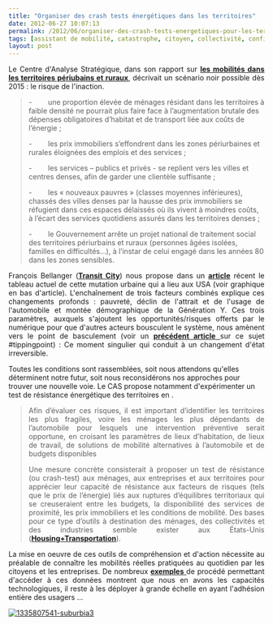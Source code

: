```yaml
---
title: "Organiser des crash tests énergétiques dans les territoires"
date: 2012-06-27 10:07:13
permalink: /2012/06/organiser-des-crash-tests-energetiques-pour-les-territoires.html
tags: [assistant de mobilité, catastrophe, citoyen, collectivité, confiance, donnée data, données réelles, intelligence collective, management de la mobilité, Précarité, transition générationnelle]
layout: post
---
```


<p style="text-align: justify">Le Centre d'Analyse Stratégique, dans son rapport sur <a href="http://www.strategie.gouv.fr/content/rapport-les-nouvelles-mobilites-dans-les-territoires-periurbains-et-ruraux" target="_blank"><strong>les mobilités dans les territoires périubains et ruraux</strong></a>, décrivait un scénario noir possible dès 2015 : le risque de l'inaction.</p> <blockquote> <p>-        une proportion élevée de ménages résidant dans les territoires à faible densité ne pourrait plus faire face à l’augmentation brutale des dépenses obligatoires d’habitat et de transport liée aux coûts de l’énergie ; </p> <p>-        les prix immobiliers s’effondrent dans les zones périurbaines et rurales éloignées des emplois et des services ;</p> <p>-        les services – publics et privés - se replient vers les villes et centres denses, afin de garder une clientèle suffisante ;</p> <p>-        les « nouveaux pauvres » (classes moyennes inférieures), chassés des villes denses par la hausse des prix immobiliers se réfugient dans ces espaces délaissés où ils vivent à moindres coûts, à l’écart des services quotidiens assurés dans les territoires denses ;</p> <p>-        le Gouvernement arrête un projet national de traitement social des territoires périurbains et ruraux (personnes âgées isolées, familles en difficultés…), à l’instar de celui engagé dans les années 80 dans les zones sensibles.</p> </blockquote> <p style="text-align: justify">François Bellanger (<a href="http://transit-city.blogspot.fr/" target="_blank"><strong>Transit City</strong></a>) nous propose dans un <a href="http://transit-city.blogspot.fr/2012/06/la-revolution-urbaine-americaine-en.html" target="_blank"><strong>article</strong></a> récent le tableau actuel de cette mutation urbaine qui a lieu aux USA (voir graphique en bas d'article). L'enchaînement de trois facteurs combinés explique ces changements profonds : pauvreté, déclin de l'attrait et de l'usage de l'automobile et montée démographique de la Génération Y. Ces trois paramètres, auxquels s'ajoutent les opportunités/risques offerts par le numérique pour que d'autres acteurs bousculent le système, nous amènent vers le point de basculement (voir un <a href="https://gabrielplassat.github.io/transportsdufutur/2012/01/le-point-de-basculement-automobile-siege-mobile-20-tippingpoint.html" target="_blank"><strong>précédent article</strong> </a>sur ce sujet #tippingpoint) : Ce moment singulier qui conduit à un changement d'état irreversible.</p>   <!--more-->  Toutes les conditions sont rassemblées, soit nous attendons qu'elles déterminent notre futur, soit nous reconsidérons nos approches pour trouver une nouvelle voie. Le CAS propose notamment d'expérimenter un test de résistance énergétique des territoires en . <blockquote> <p style="text-align: justify">Afin d’évaluer ces risques, il est important d’identifier les  territoires les plus fragiles, voire les ménages les plus dépendants de  l’automobile pour lesquels une intervention préventive serait opportune,  en croisant les paramètres de lieux d’habitation, de lieux de travail,  de solutions de mobilité alternatives à l’automobile et de budgets  disponibles</p> <p style="text-align: justify">Une mesure concrète consisterait à proposer un test de résistance (ou  crash-test) aux ménages, aux entreprises et aux territoires pour  apprécier leur capacité de résistance aux facteurs de risques (tels que  le prix de l’énergie) liés aux ruptures d’équilibres territoriaux qui se  creuseraient entre les budgets, la disponibilité des services de  proximité, les prix immobiliers et les conditions de mobilité. Des bases pour ce type  d’outils à destination des ménages, des collectivités et des industries  semble exister aux États-Unis (<a href="http://htaindex.cnt.org/" target="_blank"><strong>Housing+Transportation</strong></a>).</p> </blockquote> <p style="text-align: justify">La mise en oeuvre de ces outils de compréhension et d'action nécessite au préalable de connaître les mobilités réelles pratiquées au quotidien par les citoyens et les entreprises. De nombreux <a href="https://gabrielplassat.github.io/transportsdufutur/2012/06/les-donnees-peuvent-changer-nos-pratiques-et-notre-rapport-aux-autres.html" target="_blank"><strong>exemples</strong> </a>de procédé permettant d'accéder à ces données montrent que nous en avons les capacités technologiques, il reste à les déployer à grande échelle en ayant l'adhésion entière des usagers ...</p> <p style="text-align: justify"><a class="asset-img-link" href="https://gabrielplassat.github.io/transportsdufutur/wp-content/uploads/sites/6/old/6a0120a66d2ad4970b017615dca9ae970c-pi.jpg"><img alt="1335807541-suburbia3" class="asset  asset-image at-xid-6a0120a66d2ad4970b017615dca9ae970c" src="/wp-content/uploads/sites/6/old/6a0120a66d2ad4970b017615dca9ae970c-500wi.jpg" style="margin-left: auto;margin-right: auto" title="1335807541-suburbia3" /></a><br /><br /></p>
